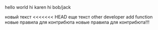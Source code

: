 hello world
hi karen
hi bob/jack


новый текст
<<<<<<< HEAD
еще текст
other developer add function
новые правила для контрибюта
новые правила для контрибюта!!!